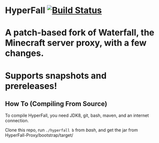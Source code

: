 HyperFall [![Build Status](https://travis-ci.com/hypercubemc-github/HyperFall.svg?branch=master)](https://travis-ci.com/hypercubemc-github/HyperFall)
=========
A patch-based fork of Waterfall, the Minecraft server proxy, with a few changes.
=========
# Supports snapshots and prereleases!
## How To (Compiling From Source)

To compile HyperFall, you need JDK8, git, bash, maven, and an internet connection.

Clone this repo, run `./hyperfall b` from *bash*, and get the jar from HyperFall-Proxy/bootstrap/target/
